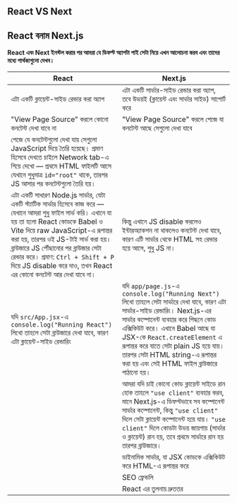 ## React VS Next
<!-- ** react and next install korer por amra j default app ta pai sheta niye akon amra discuss and tader moddhe difference gula dekbo
| React | Next |
|----------|----------|
|    Client side rendered app | Ata akta serverside rendered app. have both(client side and server side.)     | 
|  view page source a kono content dekte pabe na  | view page source a gele dekte pabe page a ja content ace shegula dekhabe    | 
| page a j content gula dekha jai shegula js diye create hoyece, promand dekte chaile network tab a giye dekho first a html er id=root shoho file ta ashe then js ashar por content gula create hoi.  |   |
| Simple NOde js server jta k akta static server jta diye amra sudu file e serve korci, akhane jta hoi sheta hocce react er code raw js convert kore vite bable diye, then oi js takei serve kore,and browser a oi js jawar por browser sheta k render kore. Proman: ctrl+shift+p diye js disable kore daw tokon r react er kono content dekte pabe na  | But aikhane disable korle interaction na hole o  content dekhabe. Cause ata server tekhe rendered hoyey ashe , sudhu js na html shoho     |
| src/App.jsx a console.log("Running React") likhle browser a output dekhba cause ata serverside rendering  | app/page.js console.log("Running Next") likhle server a output dekhba cause ata server side rendering. react server component use kore behind the seen execute kore. aikhane o bable ace bable jsx k convert kore React.createelement a convert korbe jate plain js hoye jai. And then ata k simple HTML string a convert kora hoi. Then html file k send kora hoi browser a     |
|  | Amra jodi chai client side a kono code run hok tokon amra "use client" use korbo, that means next js a by defaul component server component hoy and "use client" korle sheta client component hoye jai. and "use client" korle ata both client and server side a run hoi but first a server run hoye then browser a hoi.      |
|   | Dynamic server, jata jsx code k exicute kore html a convert kore   |
|   | Seo friendly   |
|   | Faster than react     | -->




## React বনাম Next.js

**React এবং Next ইনস্টল করার পর আমরা যে ডিফল্ট অ্যাপটা পাই সেটা নিয়ে এখন আলোচনা করব এবং তাদের মধ্যে পার্থক্যগুলো দেখব।**

| React                                                                                                                                                                                                                                                                                                                                                                              | Next.js                                                                                                                                                                                                                                                                                                                                                              |
| ---------------------------------------------------------------------------------------------------------------------------------------------------------------------------------------------------------------------------------------------------------------------------------------------------------------------------------------------------------------------------------- | -------------------------------------------------------------------------------------------------------------------------------------------------------------------------------------------------------------------------------------------------------------------------------------------------------------------------------------------------------------------- |
| এটা একটি ক্লায়েন্ট-সাইড রেন্ডার করা অ্যাপ                                                                                                                                                                                                                                                                                                                                          | এটা একটি সার্ভার-সাইড রেন্ডার করা অ্যাপ, তবে উভয়ই (ক্লায়েন্ট এবং সার্ভার সাইড) সাপোর্ট করে                                                                                                                                                                                                                                                                           |
| "View Page Source" করলে কোনো কনটেন্ট দেখা যাবে না                                                                                                                                                                                                                                                                                                                                  | "View Page Source" করলে পেজে যা কনটেন্ট আছে সেগুলো দেখা যাবে                                                                                                                                                                                                                                                                                                         |
| পেজে যে কনটেন্টগুলো দেখা যায় সেগুলো JavaScript দিয়ে তৈরি হয়েছে। প্রমাণ হিসেবে দেখতে চাইলে Network tab-এ গিয়ে দেখো — প্রথমে HTML ফাইলটি আসে যেখানে শুধুমাত্র `id="root"` থাকে, তারপর JS আসার পর কনটেন্টগুলো তৈরি হয়।                                                                                                                                                                |                                                                                                                                                                                                                                                                                                                                                                      |
| এটা একটি সাধারণ Node.js সার্ভার, যেটা একটি স্ট্যাটিক সার্ভার হিসেবে কাজ করে — যেখানে আমরা শুধু ফাইল সার্ভ করি। এখানে যা হয় তা হলো React কোডকে Babel ও Vite দিয়ে raw JavaScript-এ রূপান্তর করা হয়, তারপর ওই JS-টাই সার্ভ করা হয়। ব্রাউজারে JS পৌঁছানোর পর ব্রাউজার সেটা রেন্ডার করে। প্রমাণ: `Ctrl + Shift + P` দিয়ে JS disable করে দাও, তখন React এর কোনো কনটেন্ট আর দেখা যাবে না। | কিন্তু এখানে JS disable করলেও ইন্টারঅ্যাকশন না থাকলেও কনটেন্ট দেখা যাবে, কারণ এটি সার্ভার থেকে HTML সহ রেন্ডার হয়ে আসে, শুধু JS না।                                                                                                                                                                                                                                  |
| যদি `src/App.jsx`-এ `console.log("Running React")` লিখো তাহলে সেটা ব্রাউজারে দেখা যাবে, কারণ এটা ক্লায়েন্ট-সাইড রেন্ডারিং                                                                                                                                                                                                                                                          | যদি `app/page.js`-এ `console.log("Running Next")` লিখো তাহলে সেটা সার্ভারে দেখা যাবে, কারণ এটা সার্ভার-সাইড রেন্ডারিং। Next.js-এর সার্ভার কম্পোনেন্ট ব্যবহার করে পিছনে কোড এক্সিকিউট করে। এখানে Babel আছে যা JSX-কে `React.createElement` এ রূপান্তর করে যাতে সেটা plain JS হয়ে যায়। তারপর সেটা HTML string-এ রূপান্তর করা হয় এবং সেই HTML ফাইল ব্রাউজারে পাঠানো হয়। |
|                                                                                                                                                                                                                                                                                                                                                                                    | আমরা যদি চাই কোনো কোড ক্লায়েন্ট সাইডে রান হোক তাহলে `"use client"` ব্যবহার করব, মানে Next.js-এ ডিফল্টভাবে সব কম্পোনেন্ট সার্ভার কম্পোনেন্ট, কিন্তু `"use client"` দিলে সেটা ক্লায়েন্ট কম্পোনেন্ট হয়ে যায়। `"use client"` দিলে কোডটা উভয় জায়গায় (সার্ভার ও ক্লায়েন্ট) রান হয়, তবে প্রথমে সার্ভারে রান হয় তারপর ব্রাউজারে।                                             |
|                                                                                                                                                                                                                                                                                                                                                                                    | ডাইনামিক সার্ভার, যা JSX কোডকে এক্সিকিউট করে HTML-এ রূপান্তর করে                                                                                                                                                                                                                                                                                                |
|                                                                                                                                                                                                                                                                                                                                                                                    | SEO ফ্রেন্ডলি                                                                                                                                                                                                                                                                                                                                                        |
|                                                                                                                                                                                                                                                                                                                                                                                    | React এর তুলনায় দ্রুততর                                                                                                                                                                                                                                                                                                                                              |


